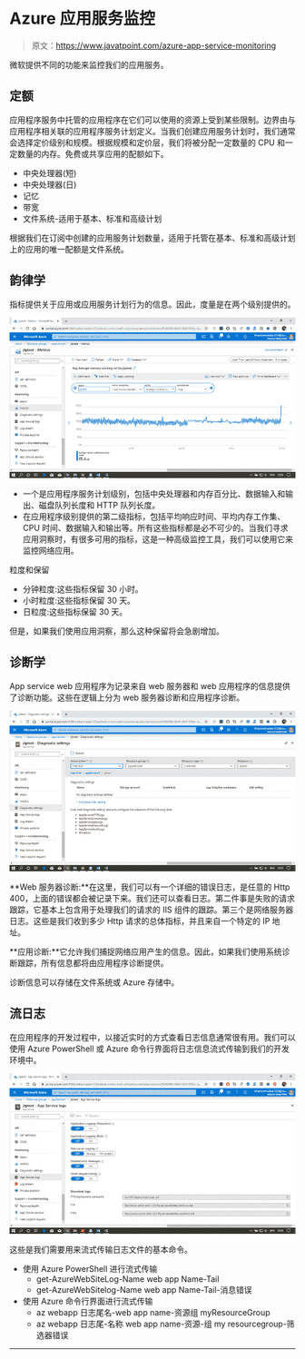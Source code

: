 # Azure 应用服务监控

> 原文：<https://www.javatpoint.com/azure-app-service-monitoring>

微软提供不同的功能来监控我们的应用服务。

## 定额

应用程序服务中托管的应用程序在它们可以使用的资源上受到某些限制。边界由与应用程序相关联的应用程序服务计划定义。当我们创建应用服务计划时，我们通常会选择定价级别和规模。根据规模和定价层，我们将被分配一定数量的 CPU 和一定数量的内存。免费或共享应用的配额如下。

*   中央处理器(短)
*   中央处理器(日)
*   记忆
*   带宽
*   文件系统-适用于基本、标准和高级计划

根据我们在订阅中创建的应用服务计划数量，适用于托管在基本、标准和高级计划上的应用的唯一配额是文件系统。

## 韵律学

指标提供关于应用或应用服务计划行为的信息。因此，度量是在两个级别提供的。

![Azure App Service Monitoring](img/f5bcf68c88f790b7c3437ee4fefe5903.png)

*   一个是应用程序服务计划级别，包括中央处理器和内存百分比、数据输入和输出、磁盘队列长度和 HTTP 队列长度。
*   在应用程序级别提供的第二级指标，包括平均响应时间、平均内存工作集、CPU 时间、数据输入和输出等。所有这些指标都是必不可少的。当我们寻求应用洞察时，有很多可用的指标，这是一种高级监控工具，我们可以使用它来监控网络应用。

粒度和保留

*   分钟粒度:这些指标保留 30 小时。
*   小时粒度:这些指标保留 30 天。
*   日粒度:这些指标保留 30 天。

但是，如果我们使用应用洞察，那么这种保留将会急剧增加。

## 诊断学

App service web 应用程序为记录来自 web 服务器和 web 应用程序的信息提供了诊断功能。这些在逻辑上分为 web 服务器诊断和应用程序诊断。

![Azure App Service Monitoring](img/432efa56eed888f666b9750f13bba0db.png)

**Web 服务器诊断:**在这里，我们可以有一个详细的错误日志，是任意的 Http 400，上面的错误都会被记录下来。我们还可以查看日志。第二件事是失败的请求跟踪，它基本上包含用于处理我们的请求的 IIS 组件的跟踪。第三个是网络服务器日志。这些是我们收到多少 Http 请求的总体指标，并且来自一个特定的 IP 地址。

**应用诊断:**它允许我们捕捉网络应用产生的信息。因此，如果我们使用系统诊断跟踪，所有信息都将由应用程序诊断提供。

诊断信息可以存储在文件系统或 Azure 存储中。

## 流日志

在应用程序的开发过程中，以接近实时的方式查看日志信息通常很有用。我们可以使用 Azure PowerShell 或 Azure 命令行界面将日志信息流式传输到我们的开发环境中。

![Azure App Service Monitoring](img/fc9345bc7ca70eeb905543c5501af2dd.png)

这些是我们需要用来流式传输日志文件的基本命令。

*   使用 Azure PowerShell 进行流式传输
    *   get-AzureWebSiteLog-Name web app Name-Tail
    *   get-AzureWebSitelog-Name web app Name-Tail-消息错误
*   使用 Azure 命令行界面进行流式传输
    *   az webapp 日志尾名-web app name-资源组 myResourceGroup
    *   az webapp 日志尾-名称 web app name-资源-组 my resourcegroup-筛选器错误

* * *